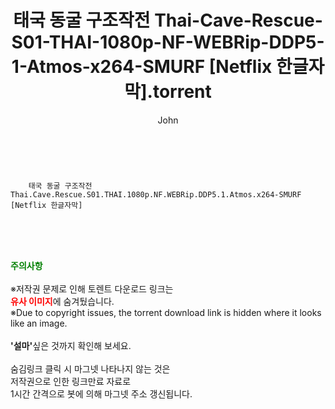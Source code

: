 ﻿---
layout: post
title:  "    태국 동굴 구조작전 Thai-Cave-Rescue-S01-THAI-1080p-NF-WEBRip-DDP5-1-Atmos-x264-SMURF [Netflix 한글자막].torrent"
author: John
categories: [ 드라마 ]
tags: [  ]
image:  
description: "    태국 동굴 구조작전 Thai-Cave-Rescue-S01-THAI-1080p-NF-WEBRip-DDP5-1-Atmos-x264-SMURF [Netflix 한글자막] torrent 정보 공유"
toc: true
toc_sticky: true
---

<br>

        태국 동굴 구조작전 Thai.Cave.Rescue.S01.THAI.1080p.NF.WEBRip.DDP5.1.Atmos.x264-SMURF [Netflix 한글자막]  
    
<br><br><br>
<p data-ke-size="size16"><b><span style="color: green;">주의사항</span></b><br /><br />※저작권 문제로 인해 토렌트 다운로드 링크는<br /><b><span style="color: red;">유사 이미지</span></b>에 숨겨뒀습니다.<br />※Due to copyright issues, the torrent download link is hidden where it looks like an image.<br /><br /><b>'설마'</b>싶은 것까지 확인해 보세요.<br /><br />숨김링크 클릭 시 마그넷 나타나지 않는 것은<br />저작권으로 인한 링크만료 자료로<br />1시간 간격으로 봇에 의해 마그넷 주소 갱신됩니다.</p>
